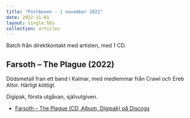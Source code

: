 ```yaml
---
title: "Postboxen - 1 november 2022"
date: 2022-11-01
layout: single.hbs
collection: articles
---
```


Batch från direktkontakt med artisten, med 1 CD.

## Farsoth – The Plague (2022)

Dödsmetall fran ett band i Kalmar, med medlemmar från
Crawl och Ereb Altor. Härligt köttigt.

Digipak, första utgåvan, självutgiven.

- [Farsoth – The Plague (CD, Album, Digipak) på Discogs][0]

[0]: https://www.discogs.com/release/24906776-Farsoth-The-Plague
